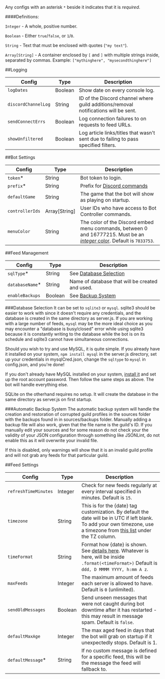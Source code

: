 Any configs with an asterisk `*` beside it indicates that it is *required*.

####Definitions:

`Integer` - A whole, positive number.

`Boolean` - Either `true`/`false`, or `1`/`0`.

`String` - Text that must be enclosed with quotes (`"my text"`).

`Array[String]` - A container enclosed by `[` and `]` with multiple strings inside, separated by commas. Example: `["mythinghere", "mysecondthinghere"]`

##Logging

|Config|Type|Description|
|----|----|----|
|`logDates`|Boolean|Show date on every console log.|
|`discordChannelLog`|String|ID of the Discord channel where guild additions/removal notifications will be sent.|
|`sendConnectErrs`|Boolean|Log connection failures to on requests to feed URLs.|
|`showUnfiltered`|Boolean|Log article links/titles that wasn't sent due to failing to pass specified filters.|

##Bot Settings

|Config|Type|Description|
|----|----|----|
|`token`*|String|Bot token to login.|
|`prefix`*|String|Prefix for [Discord commands](https://github.com/synzen/Discord.RSS/wiki/Discord-Commands)|
|`defaultGame`|String|The game that the bot will show as playing on startup.|
|`controllerIds`|Array[String]|User IDs who have access to Bot Controller commands.|
|`menuColor`|String|The color of the Discord embed menu commands, between 0 and 16777215. Must be an [*integer* color](https://www.shodor.org/stella2java/rgbint.html). Default is `7833753`.|

##Feed Management

|Config|Type|Description|
|----|----|----|
|`sqlType`*|String|See [Database Selection](#database-selection)|
|`databaseName`*|String|Name of database that will be created and used.|
|`enableBackups`|Boolean|See [Backup System](#automatic-backup-system)|

###Database Selection
It can be set to `sqlite3` or `mysql`. sqlite3 should be easier to work with since it doesn't require any credentials, and the database is created in the same directory as server.js. If you are working with a large number of feeds, `mysql` may be the more ideal choice as you may encounter a "database is busy/closed" error while using sqlite3 because it is constantly writing to the database while the bot is on its schedule and sqlite3 cannot have simultaneous connections.

Should you wish to try and use MySQL, it is quite simple. If you already have it installed on your system, `npm install mysql` in the server.js directory, set up your credentials in mysqlCred.json, change the `sqltype` to `mysql` in config.json, and you're done!

If you don't already have MySQL installed on your system, [install it](https://dev.mysql.com/downloads/mysql/) and set up the root account password. Then follow the same steps as above. The bot will handle everything else.

SQLite on the otherhand requires no setup. It will create the database in the same directory as server.js on first startup.

###Automatic Backup System
The automatic backup system will handle the creation and restoration of corrupted guild profiles in the sources folder with the backups found in in sources/backups folder. Manually adding a backup file will also work, given that the file name is the guild's ID. If you manually edit your sources and for some reason do not check your the validity of your JSON configuration through something like JSONLint, do not enable this as it will overwrite your invalid file.

If this is disabled, only warnings will show that it is an invalid guild profile and will not grab any feeds for that particular guild.


##Feed Settings

Config|Type|Description|
|----|----|----|
|`refreshTimeMinutes`|Integer|Check for new feeds regularly at every interval specified in minutes. Default is `15`.|
|`timezone`|String|This is for the {date} tag customization. By default the date will be in UTC if left blank. To add your own timezone, use a timezone from [this list](https://en.wikipedia.org/wiki/List_of_tz_database_time_zones) under the TZ column.|
|`timeFormat`|String|Format how {date} is shown. See [details here](http://momentjs.com/docs/#/displaying/format/). Whatever is here, will be inside `.format(<timeFormat>)` Default is `ddd, D MMMM YYYY, h:mm A z`.
|`maxFeeds`|Integer|The maximum amount of feeds each server is allowed to have. Default is `0` (unlimited).|
|`sendOldMessages`|Boolean|Send unseen messages that were not caught during bot downtime after it has restarted - this may result in message spam. Default is `false`.|
|`defaultMaxAge`|Integer|The max aged feed in days that the bot will grab on startup if it unexpectedly stops. Default is 1.|
|`defaultMessage`*|String|If no custom message is defined for a specific feed, this will be the message the feed will fallback to.|
